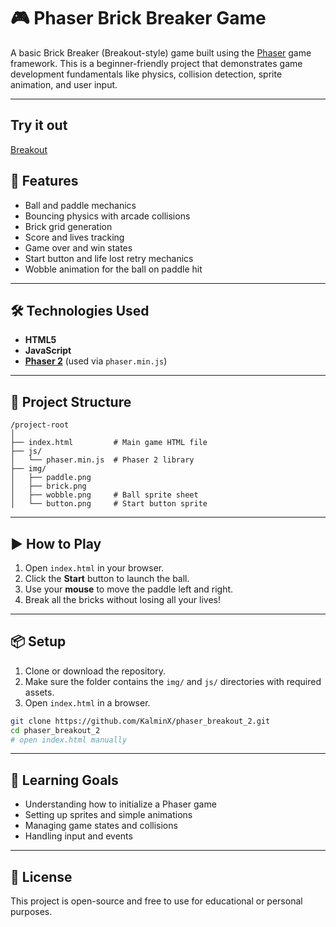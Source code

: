 # 🎮 Phaser Brick Breaker Game

A basic Brick Breaker (Breakout-style) game built using the [Phaser](https://phaser.io/) game framework. This is a beginner-friendly project that demonstrates game development fundamentals like physics, collision detection, sprite animation, and user input.

---

## Try it out
[Breakout](https://kal-breakout-2.netlify.app/)

## 🚀 Features

* Ball and paddle mechanics
* Bouncing physics with arcade collisions
* Brick grid generation
* Score and lives tracking
* Game over and win states
* Start button and life lost retry mechanics
* Wobble animation for the ball on paddle hit

---

## 🛠️ Technologies Used

* **HTML5**
* **JavaScript**
* **[Phaser 2](https://phaser.io/phaser2)** (used via `phaser.min.js`)

---

## 📁 Project Structure

```
/project-root
│
├── index.html         # Main game HTML file
├── js/
│   └── phaser.min.js  # Phaser 2 library
├── img/
│   ├── paddle.png
│   ├── brick.png
│   ├── wobble.png     # Ball sprite sheet
│   └── button.png     # Start button sprite
```

---

## ▶️ How to Play

1. Open `index.html` in your browser.
2. Click the **Start** button to launch the ball.
3. Use your **mouse** to move the paddle left and right.
4. Break all the bricks without losing all your lives!

---

## 📦 Setup

1. Clone or download the repository.
2. Make sure the folder contains the `img/` and `js/` directories with required assets.
3. Open `index.html` in a browser.

```bash
git clone https://github.com/KalminX/phaser_breakout_2.git
cd phaser_breakout_2
# open index.html manually
```

---

## 🧠 Learning Goals

* Understanding how to initialize a Phaser game
* Setting up sprites and simple animations
* Managing game states and collisions
* Handling input and events

---

## 📄 License

This project is open-source and free to use for educational or personal purposes.
